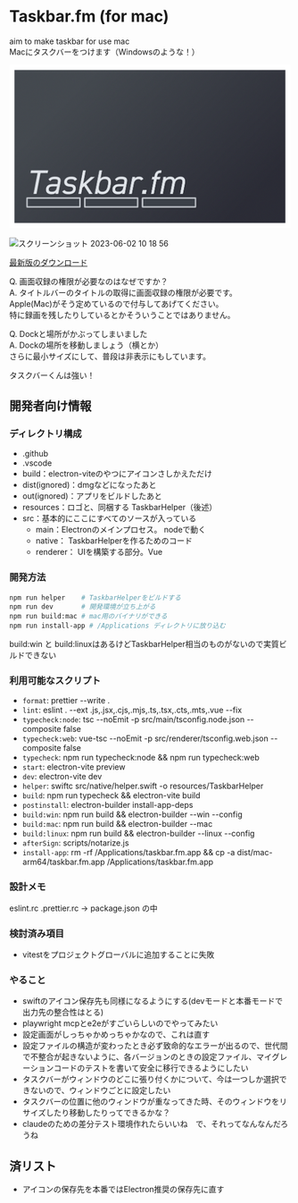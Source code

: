 # Taskbar.fm (for mac)
aim to make taskbar for use mac  
Macにタスクバーをつけます（Windowsのような！）


<p align="center">
  <img src="https://raw.githubusercontent.com/fruitriin/taskbar/master/resources/taskbar-logo.png">
</p>

![スクリーンショット 2023-06-02 10 18 56](https://github.com/fruitriin/taskbar/assets/18308639/e7138e77-6557-4150-904e-2bf52063b26c)

[最新版のダウンロード](https://github.com/fruitriin/taskbar/releases)

Q. 画面収録の権限が必要なのはなぜですか？  
A. タイトルバーのタイトルの取得に画面収録の権限が必要です。  
Apple(Mac)がそう定めているので付与してあげてください。  
特に録画を残したりしているとかそういうことではありません。  

Q. Dockと場所がかぶってしまいました  
A. Dockの場所を移動しましょう（横とか）    
さらに最小サイズにして、普段は非表示にもしています。  

タスクバーくんは強い！

## 開発者向け情報

### ディレクトリ構成

- .github
- .vscode
- build：electron-viteのやつにアイコンさしかえただけ
- dist(ignored)：dmgなどになったあと
- out(ignored)：アプリをビルドしたあと
- resources：ロゴと、同梱する TaskbarHelper（後述）
- src：基本的にここにすべてのソースが入っている
   - main：Electronのメインプロセス。 nodeで動く
   - native： TaskbarHelperを作るためのコード
   - renderer： UIを構築する部分。Vue

### 開発方法

```bash
npm run helper    # TaskbarHelperをビルドする
npm run dev       # 開発環境が立ち上がる
npm run build:mac # mac用のバイナリができる
npm run install-app # /Applications ディレクトリに放り込む
```

build:win と build:linuxはあるけどTaskbarHelper相当のものがないので実質ビルドできない

### 利用可能なスクリプト

- `format`: prettier --write .
- `lint`: eslint . --ext .js,.jsx,.cjs,.mjs,.ts,.tsx,.cts,.mts,.vue --fix
- `typecheck:node`: tsc --noEmit -p src/main/tsconfig.node.json --composite false
- `typecheck:web`: vue-tsc --noEmit -p src/renderer/tsconfig.web.json --composite false
- `typecheck`: npm run typecheck:node && npm run typecheck:web
- `start`: electron-vite preview
- `dev`: electron-vite dev
- `helper`: swiftc src/native/helper.swift -o resources/TaskbarHelper
- `build`: npm run typecheck && electron-vite build
- `postinstall`: electron-builder install-app-deps
- `build:win`: npm run build && electron-builder --win --config
- `build:mac`: npm run build && electron-builder --mac
- `build:linux`: npm run build && electron-builder --linux --config
- `afterSign`: scripts/notarize.js
- `install-app`: rm -rf /Applications/taskbar.fm.app && cp -a dist/mac-arm64/taskbar.fm.app /Applications/taskbar.fm.app

### 設計メモ
eslint.rc .prettier.rc -> package.json の中

### 検討済み項目
- vitestをプロジェクトグローバルに追加することに失敗

### やること
- swiftのアイコン保存先も同様になるようにする(devモードと本番モードで出力先の整合性はとる)
- playwright mcpとe2eがすごいらしいのでやってみたい
- 設定画面がしっちゃかめっちゃかなので、これは直す
- 設定ファイルの構造が変わったとき必ず致命的なエラーが出るので、世代間で不整合が起きないように、各バージョンのときの設定ファイル、マイグレーションコードのテストを書いて安全に移行できるようにしたい
- タスクバーがウィンドウのどこに張り付くかについて、今は一つしか選択できないので、ウィンドウごとに設定したい
- タスクバーの位置に他のウィンドウが重なってきた時、そのウィンドウをリサイズしたり移動したりってできるかな？
- claudeのための差分テスト環境作れたらいいね　で、それってなんなんだろうね

## 済リスト
- アイコンの保存先を本番ではElectron推奨の保存先に直す
